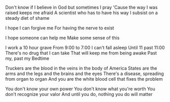 Don't know if I believe in God but sometimes I pray
'Cause the way I was raised keeps me afraid
A scientist who has to have his way
I subsist on a steady diet of shame

I hope I can forgive me
For having the nerve to exist

I hope someone can help me
Make some sense of this

I work a 10 hour grave
From 9:00 to 7:00
I can't fall asleep
Until 11 past 11:00
There's no drug that I can take
That will keep me from being awake
Past my, past my
Bedtime

Truckers are the blood in the veins in the body of America
States are the arms and the legs and the brains and the eyes
There's a disease, spreading from organ to organ
And you are the white blood cell that fixes the problem

You don't know your own power
You don't know what you're worth
You don't recognize your valor
And until you do, nothing you do will matter


